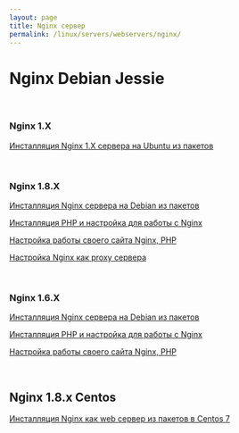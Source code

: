```yaml
---
layout: page
title: Nginx сервер
permalink: /linux/servers/webservers/nginx/
---
```


# Nginx Debian Jessie

<br/>

### Nginx 1.X

[Инсталляция Nginx 1.X сервера на Ubuntu из пакетов](/linux/servers/webservers/nginx/1.x/ubuntu/installation/)  


<br/>

### Nginx 1.8.X

[Инсталляция Nginx сервера на Debian из пакетов](/linux/servers/webservers/nginx/1.8/debian/jessie/installation/)  

[Инсталляция PHP и настройка для работы с Nginx](/linux/servers/webservers/nginx/1.8/debian/jessie/php/)  

[Настройка работы своего сайта Nginx, PHP](/linux/servers/webservers/nginx/1.8/debian/jessie/mysite/)  

[Настройка Nginx как proxy сервера](/linux/servers/webservers/nginx/1.8/debian/jessie/proxy/)  



<br/>

### Nginx 1.6.X

[Инсталляция Nginx сервера на Debian из пакетов](/linux/servers/webservers/nginx/1.6/debian/jessie/installation/)  

[Инсталляция PHP и настройка для работы с Nginx](/linux/servers/webservers/nginx/1.6/debian/jessie/php/)  

[Настройка работы своего сайта Nginx, PHP](/linux/servers/webservers/nginx/1.6/debian/jessie/mysite/)  


<br/>

## Nginx 1.8.x Centos


[Инсталляция Nginx как web сервер из пакетов в Centos 7](/linux/servers/webservers/nginx/1.8/centos/7/webserver/)
